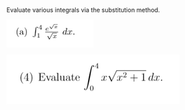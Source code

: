 Evaluate various integrals via the substitution method.

![](.TI1.md.upload/paste-0.5587734498644408)

![](.TI1.md.upload/paste-0.18285276141306928)
